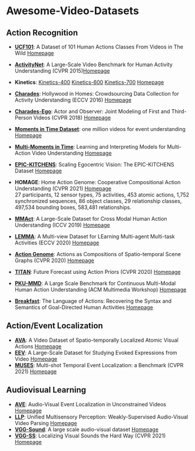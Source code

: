 # Awesome-Video-Datasets

## Action Recognition

* **[UCF101](https://www.crcv.ucf.edu/papers/UCF101_CRCV-TR-12-01.pdf)**: A Dataset of 101 Human Actions Classes From Videos in The Wild [Homepage](https://www.crcv.ucf.edu/data/UCF101.php)
* **[ActivityNet](https://www.cv-foundation.org/openaccess/content_cvpr_2015/papers/Heilbron_ActivityNet_A_Large-Scale_2015_CVPR_paper.pdf)**: A Large-Scale Video Benchmark for Human Activity Understanding (CVPR 2015)[Homepage](http://activity-net.org/index.html)
* **Kinetics**: [Kinetics-400](https://arxiv.org/abs/1705.06950) [Kinetics-600](https://arxiv.org/abs/1808.01340) [Kinetics-700](https://arxiv.org/abs/1907.06987) [Homepage](https://deepmind.com/research/open-source/kinetics)
* **[Charades](http://ai2-website.s3.amazonaws.com/publications/hollywood-homes.pdf)**: Hollywood in Homes: Crowdsourcing Data
Collection for Activity Understanding (ECCV 2016) [Homepage](https://prior.allenai.org/projects/charades)
* **[Charades-Ego](https://arxiv.org/pdf/1804.09627.pdf)**: Actor and Observer: Joint Modeling of First and Third-Person Videos (CVPR 2018) [Homepage](https://prior.allenai.org/projects/charades-ego)
* **[Moments in Time Dataset](http://moments.csail.mit.edu/TPAMI.2019.2901464.pdf)**: one million videos for event understanding [Homepage](http://moments.csail.mit.edu/)
* **[Multi-Moments in Time](https://arxiv.org/pdf/1911.00232.pdf)**: Learning and Interpreting Models for Multi-Action Video Understanding [Homepage](http://moments.csail.mit.edu/)
* **[EPIC-KITCHENS](https://openaccess.thecvf.com/content_ECCV_2018/papers/Dima_Damen_Scaling_Egocentric_Vision_ECCV_2018_paper.pdf)**: Scaling Egocentric Vision: The EPIC-KITCHENS Dataset [Homepage](https://epic-kitchens.github.io/2021)
* **HOMAGE**: Home Action Genome: Cooperative Compositional Action Understanding (CVPR 2021) [Homepage](https://homeactiongenome.org/)</br> 
27 participants, 12 sensor types, 75 activities, 453 atomic actions, 1,752 synchronized sequences, 86 object classes, 29 relationship classes, 497,534 bounding boxes, 583,481 relationships. 

* **[MMAct](https://openaccess.thecvf.com/content_ICCV_2019/papers/Kong_MMAct_A_Large-Scale_Dataset_for_Cross_Modal_Human_Action_Understanding_ICCV_2019_paper.pdf)**: A Large-Scale Dataset for Cross Modal Human Action Understanding (ICCV 2019) [Homepage](https://mmact19.github.io/2019/)
* **[LEMMA](https://arxiv.org/pdf/2007.15781.pdf)**: A Multi-view Dataset for LEarning Multi-agent Multi-task Activities (ECCV 2020) [Homepage](https://sites.google.com/view/lemma-activity)
* **[Action Genome](https://arxiv.org/pdf/1912.06992.pdf)**: Actions as Compositions of Spatio-temporal Scene Graphs (CVPR 2020) [Homepage](https://www.actiongenome.org/)
* **[TITAN](https://openaccess.thecvf.com/content_CVPR_2020/papers/Malla_TITAN_Future_Forecast_Using_Action_Priors_CVPR_2020_paper.pdf)**: Future Forecast using Action Priors (CVPR 2020) [Homepage](https://usa.honda-ri.com/titan)
* **[PKU-MMD](https://arxiv.org/abs/1703.07475)**: A Large Scale Benchmark for Continuous Multi-Modal Human Action Understanding (ACM Multimedia Workshop) [Homepage](https://github.com/ECHO960/PKU-MMD#pku-mmd-a-large-scale-benchmark-for-continuous-multi-modal-human-action-understanding)

* **[Breakfast](https://openaccess.thecvf.com/content_cvpr_2014/papers/Kuehne_The_Language_of_2014_CVPR_paper.pdf)**: The Language of Actions: Recovering the Syntax and Semantics of Goal-Directed Human Activities [Homepage](https://serre-lab.clps.brown.edu/resource/breakfast-actions-dataset/)

## Action/Event Localization
* **[AVA](https://arxiv.org/abs/1705.08421)**: A Video Dataset of Spatio-temporally Localized Atomic Visual Actions [Homepage](http://research.google.com/ava/)
* **[EEV](https://arxiv.org/abs/2001.05488)**: A Large-Scale Dataset for Studying Evoked Expressions from Video [Homepage](https://github.com/google-research-datasets/eev)
* **[MUSES](https://arxiv.org/pdf/2012.09434.pdf)**: Multi-shot Temporal Event Localization: a Benchmark (CVPR 2021) [Homepage](https://songbai.site/muses/)

## Audiovisual Learning
* **[AVE](https://openaccess.thecvf.com/content_ECCV_2018/papers/Yapeng_Tian_Audio-Visual_Event_Localization_ECCV_2018_paper.pdf)**: Audio-Visual Event Localization in Unconstrained Videos [Homepage](https://sites.google.com/view/audiovisualresearch)
* **[LLP](https://arxiv.org/pdf/2007.10558.pdf)**: Unified Multisensory Perception: Weakly-Supervised Audio-Visual Video Parsing [Homepage](https://github.com/YapengTian/AVVP-ECCV20)
* **[VGG-Sound](https://arxiv.org/abs/2004.14368)**: A large scale audio-visual dataset [Homepage](https://www.robots.ox.ac.uk/~vgg/data/vggsound/)
* **[VGG-SS](https://arxiv.org/pdf/2104.02691.pdf)**: Localizing Visual Sounds the Hard Way (CVPR 2021) [Homepage](https://www.robots.ox.ac.uk/~vgg/research/lvs/)
